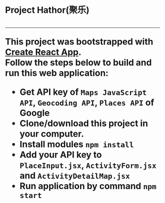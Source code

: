 <h1>Project Hathor(聚乐)<h1>

***

This project was bootstrapped with [Create React App](https://github.com/facebookincubator/create-react-app). <br>
Follow the steps below to build and run this web application: 
<br>
* Get API key of `Maps JavaScript API`, `Geocoding API`, `Places API` of Google
* Clone/download this project in your computer.
* Install modules `npm install`
* Add your API key to `PlaceInput.jsx`, `ActivityForm.jsx` and `ActivityDetailMap.jsx`
* Run application by command `npm start`
